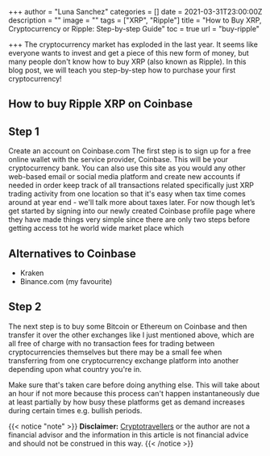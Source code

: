 +++
author = "Luna Sanchez"
categories = []
date = 2021-03-31T23:00:00Z
description = ""
image = ""
tags = ["XRP", "Ripple"]
title = "How to Buy XRP, Cryptocurrency or Ripple: Step-by-step Guide"
toc = true
url = "buy-ripple"

+++
The cryptocurrency market has exploded in the last year. It seems like everyone wants to invest and get a piece of this new form of money, but many people don't know how to buy XRP (also known as Ripple). In this blog post, we will teach you step-by-step how to purchase your first cryptocurrency!

## How to buy Ripple XRP on Coinbase

## Step 1

Create an account on Coinbase.com The first step is to sign up for a free online wallet with the service provider, Coinbase. This will be your cryptocurrency bank. You can also use this site as you would any other web-based email or social media platform and create new accounts if needed in order keep track of all transactions related specifically just XRP trading activity from one location so that it's easy when tax time comes around at year end - we'll talk more about taxes later. For now though let’s get started by signing into our newly created Coinbase profile page where they have made things very simple since there are only two steps before getting access tot he world wide market place which

## Alternatives to Coinbase

* Kraken
* Binance.com (my favourite)

## Step 2

The next step is to buy some Bitcoin or Ethereum on Coinbase and then transfer it over the other exchanges like I just mentioned above, which are all free of charge with no transaction fees for trading between cryptocurrencies themselves but there may be a small fee when transferring from one cryptocurrency exchange platform into another depending upon what country you're in.

Make sure that's taken care before doing anything else. This will take about an hour if not more because this process can't happen instantaneously due at least partially by how busy these platforms get as demand increases during certain times e.g. bullish periods.

{{< notice "note" >}} **Disclaimer:** [Cryptotravellers](https://cryptotravellers.com) or the author are not a financial advisor and the information in this article is not financial advice and should not be construed in this way. {{< /notice >}}
